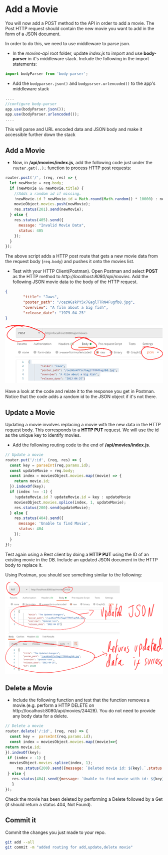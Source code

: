 # Add a Movie

You will now add a POST method to the API in order to add a movie. 
The Post HTTP request should contain the new movie you want to add in the form of a JSON document.

In order to do this, we need to use middleware to parse json.


+ In the *movies-api* root folder, update *index.js* to import and use **body-parser** in it's middleware stack. Include the following in the import statements:

```javascript
import bodyParser from 'body-parser';
```

- Add the ``bodyparser.json()`` and ``bodypsrser.urlencoded()`` to the app's middleware stack 

~~~javascript
....
//configure body-parser
app.use(bodyParser.json());
app.use(bodyParser.urlencoded());
....

~~~

This will parse and URL encoded data and JSON body and make it accessible further down the stack


## Add a Movie

+ Now, in **/api/movies/index.js**, add the following code just under the ``router.get(..);`` function to process HTTP post requests:

```javascript
router.post('/', (req, res) => {
  let newMovie = req.body;
  if (newMovie && newMovie.title) {
    //Adds a random id if missing. 
    !newMovie.id ? newMovie.id = Math.round(Math.random() * 10000) : newMovie 
    movieObject.movies.push(newMovie);
    res.status(201).send(newMovie);
  } else {
    res.status(405).send({
      message: "Invalid Movie Data",
      status: 405
    });
  }
});
```


The above script adds a HTTP post route that gets a new movie data from the request body (``req.body``) and pushes it onto the movies list.

- Test with your HTTP Client(Postman). Open Postman and select **POST** as the HTTP method to *http://localhost:8080/api/movies*. Add the following JSON movie data to the body of the HTTP request.
~~~json
{
        "title": "Jaws",
        "poster_path": "/cezWGskPY5x7GaglTTRN4Fugfb8.jpg",
        "overview": "A film about a big fish",
        "release_date": "1979-04-25"
}
~~~

![Add movie (HTTP post)](./img/post.png)

Have a look at the code and relate it to the response you get in Postman. Notice that the code adds a random id to the JSON object if it's not there.

## Update a Movie

Updating a movie involves replacing a movie with the new data in the HTTP request body. This corresponds to a **HTTP PUT** request. We will use the id as the unique key to identify movies. 
+ Add the following routing code to the end of **/api/movies/index.js**.


```javascript
// Update a movie
router.put('/:id', (req, res) => {
  const key = parseInt(req.params.id);
  const updateMovie = req.body;
  const index = moviesObject.movies.map((movie) => {
    return movie.id;
  }).indexOf(key);
  if (index !== -1) {
    !updateMovie.id ? updateMovie.id = key : updateMovie
    moviesObject.movies.splice(index, 1, updateMovie);
    res.status(200).send(updateMovie);
  } else {
    res.status(404).send({
      message: 'Unable to find Movie',
      status: 404
    });
  }
});
```

Test again using a Rest client by doing a **HTTP PUT** using
the  ID of an existing movie in the DB. Include an updated JSON document in the HTTP body to replace it.

Using Postman, you should see something similar to the following: 

![Update Movie (HTTP Put)](./img/3.png)

## Delete a Movie

+ Include the following function and test that the function removes a movie.(e.g. perform a HTTP DELETE on http://localhost:8080/api/movies/24428). You do not need to provide any body data for a delete.

```javascript
// Delete a movie
router.delete('/:id', (req, res) => {
  const key =  parseInt(req.params.id);
  const index = moviesObject.movies.map((movie)=>{
return movie.id;
}).indexOf(key);
 if (index > -1) {
  moviesObject.movies.splice(index, 1);
     res.status(200).send({message: `Deleted movie id: ${key}.`,status: 200});
 } else {
   res.status(404).send({message: `Unable to find movie with id: ${key}.`, status: 404});
   }
});
```

Check the movie has been deleted by performing a Delete followed by a Get (it should return a status 404, Not Found).

## Commit it

Commit the changes you just made to your repo.

```bash
git add --all
git commit -m "added routing for add,update,delete movie"
```
